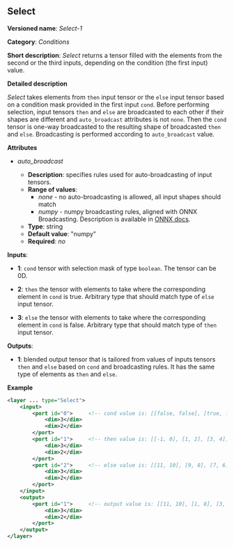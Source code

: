 ## Select <a name="Select"></a>

**Versioned name**: *Select-1*

**Category**: *Conditions*

**Short description**: *Select* returns a tensor filled with the elements from the second or the third inputs, depending on the condition (the first input) value.

**Detailed description**

*Select* takes elements from `then` input tensor or the `else` input tensor based on a condition mask
 provided in the first input `cond`. Before performing selection, input tensors `then` and `else` are broadcasted to each other if their shapes are different and `auto_broadcast` attributes is not `none`. Then the `cond` tensor is one-way broadcasted to the resulting shape of broadcasted `then` and `else`. Broadcasting is performed according to `auto_broadcast` value.

**Attributes**

* *auto_broadcast*

  * **Description**: specifies rules used for auto-broadcasting of input tensors.
  * **Range of values**:
    * *none* - no auto-broadcasting is allowed, all input shapes should match
    * *numpy* - numpy broadcasting rules, aligned with ONNX Broadcasting. Description is available in <a href="https://github.com/onnx/onnx/blob/master/docs/Broadcasting.md">ONNX docs</a>.
  * **Type**: string
  * **Default value**: "numpy"
  * **Required**: *no*


**Inputs**:

* **1**: `cond` tensor with selection mask of type `boolean`. The tensor can be 0D.

* **2**: `then` the tensor with elements to take where the corresponding element in `cond` is true. Arbitrary type that should match type of `else` input tensor.

* **3**: `else` the tensor with elements to take where the corresponding element in `cond` is false. Arbitrary type that should match type of `then` input tensor.


**Outputs**:

* **1**: blended output tensor that is tailored from values of inputs tensors `then` and `else` based on `cond` and broadcasting rules. It has the same type of elements as `then` and `else`.


**Example**

```xml
<layer ... type="Select">
    <input>
        <port id="0">     <!-- cond value is: [[false, false], [true, false], [true, true]] -->
            <dim>3</dim>
            <dim>2</dim>
        </port>
        <port id="1">     <!-- then value is: [[-1, 0], [1, 2], [3, 4]] -->
            <dim>3</dim>
            <dim>2</dim>
        </port>
        <port id="2">     <!-- else value is: [[11, 10], [9, 8], [7, 6]] -->
            <dim>3</dim>
            <dim>2</dim>
        </port>
    </input>
    <output>
        <port id="1">     <!-- output value is: [[11, 10], [1, 8], [3, 4]] -->
            <dim>3</dim>
            <dim>2</dim>
        </port>
    </output>
</layer>
```
